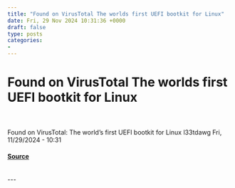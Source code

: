 ```yaml
---
title: "Found on VirusTotal The worlds first UEFI bootkit for Linux"
date: Fri, 29 Nov 2024 10:31:36 +0000
draft: false
type: posts
categories: 
- 
---
```

# Found on VirusTotal The worlds first UEFI bootkit for Linux

<br/>

<br/>
Found on VirusTotal: The world’s first UEFI bootkit for Linux l33tdawg Fri, 11/29/2024 - 10:31

#### [Source](https://news.hitb.org/content/found-virustotal-worlds-first-uefi-bootkit-linux)

<br/>
---
